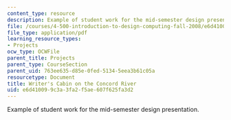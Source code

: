 ```yaml
---
content_type: resource
description: Example of student work for the mid-semester design presentation.
file: /courses/4-500-introduction-to-design-computing-fall-2008/e6d410099c3a3fa2f5ae607f625fa3d2_assn4b_5.pdf
file_type: application/pdf
learning_resource_types:
- Projects
ocw_type: OCWFile
parent_title: Projects
parent_type: CourseSection
parent_uid: 763ee635-d85e-0fed-5134-5eea3b61c05a
resourcetype: Document
title: Writer's Cabin on the Concord River
uid: e6d41009-9c3a-3fa2-f5ae-607f625fa3d2
---
```

Example of student work for the mid-semester design presentation.


